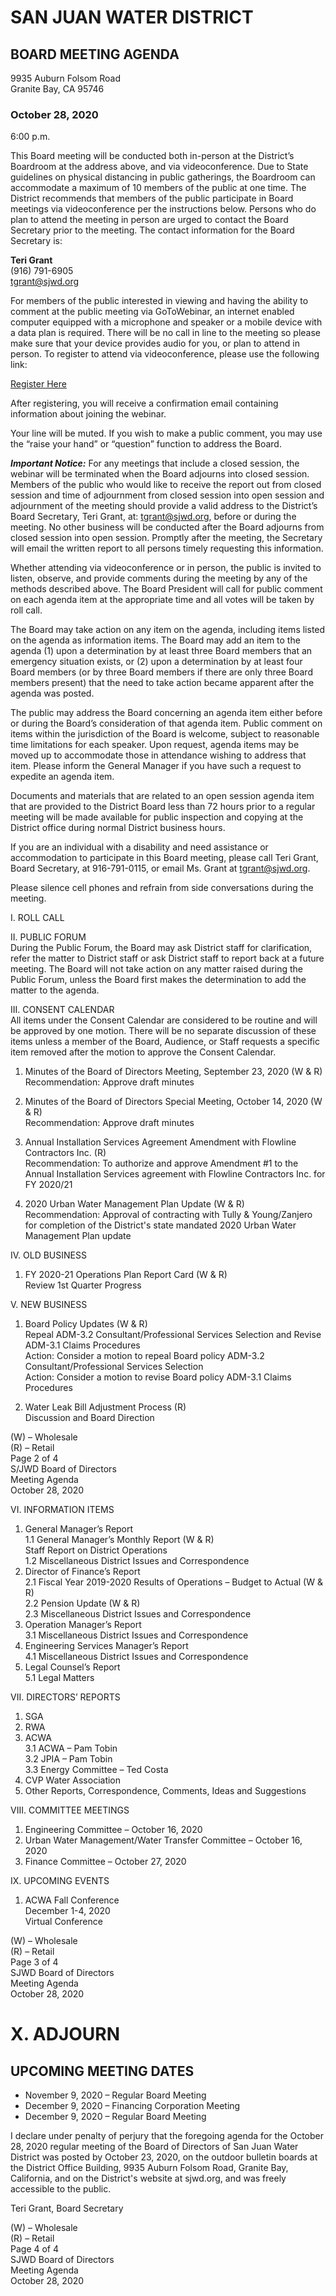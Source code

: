 <!-- Page 1 -->
# SAN JUAN WATER DISTRICT  
## BOARD MEETING AGENDA  
9935 Auburn Folsom Road  
Granite Bay, CA 95746  

### October 28, 2020  
6:00 p.m.  

This Board meeting will be conducted both in-person at the District’s Boardroom at the address above, and via videoconference. Due to State guidelines on physical distancing in public gatherings, the Boardroom can accommodate a maximum of 10 members of the public at one time. The District recommends that members of the public participate in Board meetings via videoconference per the instructions below. Persons who do plan to attend the meeting in person are urged to contact the Board Secretary prior to the meeting. The contact information for the Board Secretary is:

**Teri Grant**  
(916) 791-6905  
tgrant@sjwd.org  

For members of the public interested in viewing and having the ability to comment at the public meeting via GoToWebinar, an internet enabled computer equipped with a microphone and speaker or a mobile device with a data plan is required. There will be no call in line to the meeting so please make sure that your device provides audio for you, or plan to attend in person. To register to attend via videoconference, please use the following link:

[Register Here](https://attendee.gotowebinar.com/register/3977234134806538256)

After registering, you will receive a confirmation email containing information about joining the webinar.

Your line will be muted. If you wish to make a public comment, you may use the “raise your hand” or “question” function to address the Board.

***Important Notice:*** For any meetings that include a closed session, the webinar will be terminated when the Board adjourns into closed session. Members of the public who would like to receive the report out from closed session and time of adjournment from closed session into open session and adjournment of the meeting should provide a valid address to the District’s Board Secretary, Teri Grant, at: tgrant@sjwd.org, before or during the meeting. No other business will be conducted after the Board adjourns from closed session into open session. Promptly after the meeting, the Secretary will email the written report to all persons timely requesting this information.

Whether attending via videoconference or in person, the public is invited to listen, observe, and provide comments during the meeting by any of the methods described above. The Board President will call for public comment on each agenda item at the appropriate time and all votes will be taken by roll call.

The Board may take action on any item on the agenda, including items listed on the agenda as information items. The Board may add an item to the agenda (1) upon a determination by at least three Board members that an emergency situation exists, or (2) upon a determination by at least four Board members (or by three Board members if there are only three Board members present) that the need to take action became apparent after the agenda was posted.

The public may address the Board concerning an agenda item either before or during the Board’s consideration of that agenda item. Public comment on items within the jurisdiction of the Board is welcome, subject to reasonable time limitations for each speaker. Upon request, agenda items may be moved up to accommodate those in attendance wishing to address that item. Please inform the General Manager if you have such a request to expedite an agenda item.
<!-- Page 2 -->
Documents and materials that are related to an open session agenda item that are provided to the District Board less than 72 hours prior to a regular meeting will be made available for public inspection and copying at the District office during normal District business hours.

If you are an individual with a disability and need assistance or accommodation to participate in this Board meeting, please call Teri Grant, Board Secretary, at 916-791-0115, or email Ms. Grant at tgrant@sjwd.org.

Please silence cell phones and refrain from side conversations during the meeting.

I. ROLL CALL

II. PUBLIC FORUM  
During the Public Forum, the Board may ask District staff for clarification, refer the matter to District staff or ask District staff to report back at a future meeting. The Board will not take action on any matter raised during the Public Forum, unless the Board first makes the determination to add the matter to the agenda.

III. CONSENT CALENDAR  
All items under the Consent Calendar are considered to be routine and will be approved by one motion. There will be no separate discussion of these items unless a member of the Board, Audience, or Staff requests a specific item removed after the motion to approve the Consent Calendar.

1. Minutes of the Board of Directors Meeting, September 23, 2020 (W & R)  
   Recommendation: Approve draft minutes

2. Minutes of the Board of Directors Special Meeting, October 14, 2020 (W & R)  
   Recommendation: Approve draft minutes

3. Annual Installation Services Agreement Amendment with Flowline Contractors Inc. (R)  
   Recommendation: To authorize and approve Amendment #1 to the Annual Installation Services agreement with Flowline Contractors Inc. for FY 2020/21

4. 2020 Urban Water Management Plan Update (W & R)  
   Recommendation: Approval of contracting with Tully & Young/Zanjero for completion of the District's state mandated 2020 Urban Water Management Plan update

IV. OLD BUSINESS  
1. FY 2020-21 Operations Plan Report Card (W & R)  
   Review 1st Quarter Progress

V. NEW BUSINESS  
1. Board Policy Updates (W & R)  
   Repeal ADM-3.2 Consultant/Professional Services Selection and Revise ADM-3.1 Claims Procedures  
   Action: Consider a motion to repeal Board policy ADM-3.2 Consultant/Professional Services Selection  
   Action: Consider a motion to revise Board policy ADM-3.1 Claims Procedures

2. Water Leak Bill Adjustment Process (R)  
   Discussion and Board Direction

(W) – Wholesale  
(R) – Retail  
Page 2 of 4  
S/JWD Board of Directors  
Meeting Agenda  
October 28, 2020
<!-- Page 3 -->
VI. INFORMATION ITEMS  
1. General Manager’s Report  
   1.1 General Manager’s Monthly Report (W & R)  
   Staff Report on District Operations  
   1.2 Miscellaneous District Issues and Correspondence  
2. Director of Finance’s Report  
   2.1 Fiscal Year 2019-2020 Results of Operations – Budget to Actual (W & R)  
   2.2 Pension Update (W & R)  
   2.3 Miscellaneous District Issues and Correspondence  
3. Operation Manager’s Report  
   3.1 Miscellaneous District Issues and Correspondence  
4. Engineering Services Manager’s Report  
   4.1 Miscellaneous District Issues and Correspondence  
5. Legal Counsel’s Report  
   5.1 Legal Matters  

VII. DIRECTORS’ REPORTS  
1. SGA  
2. RWA  
3. ACWA  
   3.1 ACWA – Pam Tobin  
   3.2 JPIA – Pam Tobin  
   3.3 Energy Committee – Ted Costa  
4. CVP Water Association  
5. Other Reports, Correspondence, Comments, Ideas and Suggestions  

VIII. COMMITTEE MEETINGS  
1. Engineering Committee – October 16, 2020  
2. Urban Water Management/Water Transfer Committee – October 16, 2020  
3. Finance Committee – October 27, 2020  

IX. UPCOMING EVENTS  
1. ACWA Fall Conference  
   December 1-4, 2020  
   Virtual Conference  

(W) – Wholesale  
(R) – Retail  
Page 3 of 4  
SJWD Board of Directors  
Meeting Agenda  
October 28, 2020  
<!-- Page 4 -->
# X. ADJOURN

## UPCOMING MEETING DATES
- November 9, 2020 – Regular Board Meeting
- December 9, 2020 – Financing Corporation Meeting
- December 9, 2020 – Regular Board Meeting

I declare under penalty of perjury that the foregoing agenda for the October 28, 2020 regular meeting of the Board of Directors of San Juan Water District was posted by October 23, 2020, on the outdoor bulletin boards at the District Office Building, 9935 Auburn Folsom Road, Granite Bay, California, and on the District's website at sjwd.org, and was freely accessible to the public.

Teri Grant, Board Secretary

(W) – Wholesale  
(R) – Retail  
Page 4 of 4  
SJWD Board of Directors  
Meeting Agenda  
October 28, 2020  
